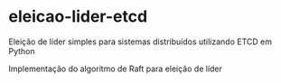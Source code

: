 # eleicao-lider-etcd
Eleição de líder simples para sistemas distribuídos utilizando ETCD em Python

Implementação do algoritmo de Raft para eleição de líder
